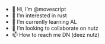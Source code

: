 - 👋 Hi, I’m @movescript
- 👀 I’m interested in rust
- 🌱 I’m currently learning AL
- 💞️ I’m looking to collaborate on nutz
- 📫 How to reach me DN (deez nutz)

<!---
movescript/movescript is a ✨ special ✨ repository because its `README.md` (this file) appears on your GitHub profile.
You can click the Preview link to take a look at your changes.
--->
